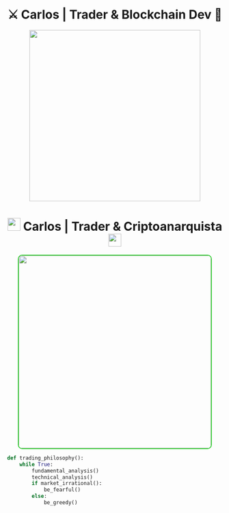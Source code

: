 <h1 align="center">⚔️ Carlos | Trader & Blockchain Dev 🌌</h1>

<div align="center">
  <img src="https://media.giphy.com/media/Ld77zD3fF3Run8olIt/giphy.gif" width="400">
</div>

<h1 align="center"> 
  <img src="https://img.icons8.com/nolan/64/bitcoin.png" width="30"/> 
  Carlos | Trader & Criptoanarquista 
  <img src="https://img.icons8.com/nolan/64/anonymous-mask.png" width="30"/>
</h1>

<div align="center">
  <img src="https://media.giphy.com/media/Ld77zD3fF3Run8olIt/giphy.gif" width="450" style="border-radius:10px;border:2px solid #32CD32">
</div>

```python
def trading_philosophy():
    while True:
        fundamental_analysis()
        technical_analysis()
        if market_irrational():
            be_fearful()
        else:
            be_greedy()
